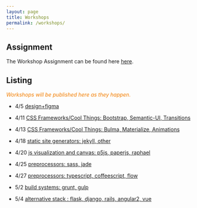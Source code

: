```yaml
---
layout: page
title: Workshops
permalink: /workshops/
---
```


## Assignment

The Workshop Assignment can be found here [here](https://github.com/dartmouth-cs52/workshop).


## Listing

<span style="color: #F27D00">*Workshops will be published here as they happen.*</span>

* 4/5 [design+figma](design)
* 4/11 [CSS Frameworks/Cool Things: Bootstrap, Semantic-UI, Transitions](https://github.com/jgualtieri/bootstrap_workshop)
* 4/13 [CSS Frameworks/Cool Things: Bulma, Materialize, Animations](https://github.com/nmoolenijzer/workshop)
* 4/18 [static site generators: jekyll, other](https://github.com/emilyJLin95/jekyll_workshop)
* 4/20 [js visualization and canvas: p5js, paperjs, raphael](https://github.com/annieke/viz-workshop)
* 4/25 [preprocessors: sass, jade](https://github.com/yeonjaepark/pug-workshop)
* 4/27 [preprocessors: typescript, coffeescript, flow](https://github.com/nathanyu835/preprocessors-workshop)
* 5/2 [build systems: grunt, gulp](https://github.com/zchr/gulp-workshop)
* 5/4 [alternative stack : flask, django, rails, angular2, vue](https://github.com/allisonchuang/altStackWorkshop)


  <!-- * 6/28 [git map workshop](git) -->
  <!-- * 6/30 [bootstrap](https://github.com/dado3212/cs52-workshop-1/tree/gh-pages) -->
  <!-- * 7/7 [jekyll & sass](https://github.com/VLuisa/cs52-workshop-2) -->
  <!-- * 7/14 [d3, p5, paper.js](https://github.com/virginiacook/workshop3-js-viz) -->
  <!-- * 7/26 [redux](redux) -->
  <!-- * 8/16 [websockets](websockets) -->
